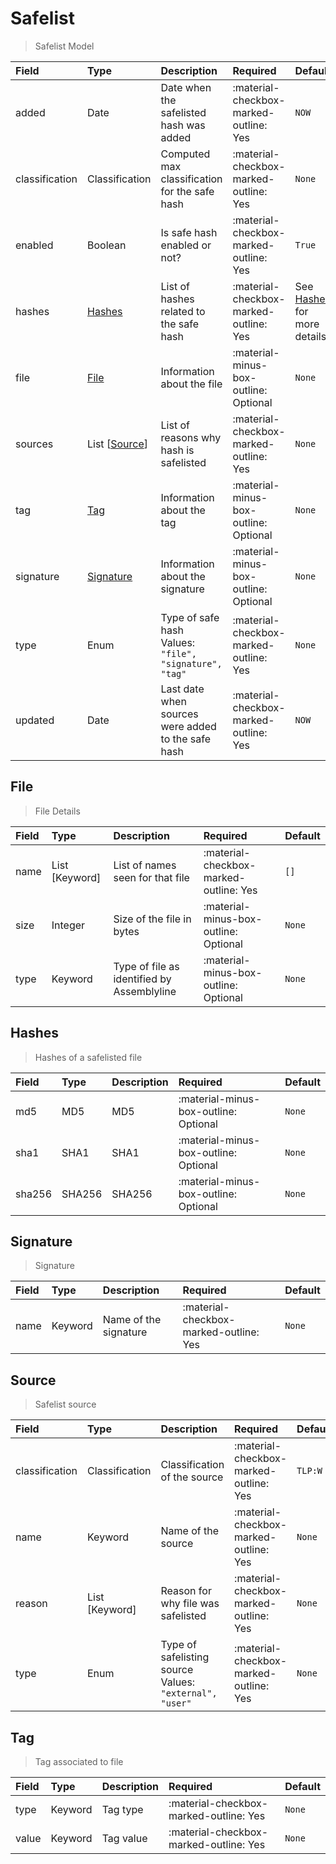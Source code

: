 [comment]: # (AUTOGENERATED MARKDOWN CONTENT. UPDATES TO ODM DOCUMENTATION SHOULD BE DONE THROUGH ASSEMBLYLINE-BASE REPO!)
# Safelist
> Safelist Model

| Field | Type | Description | Required | Default |
| :--- | :--- | :--- | :--- | :--- |
| added | Date | Date when the safelisted hash was added | :material-checkbox-marked-outline: Yes | `NOW` |
| classification | Classification | Computed max classification for the safe hash | :material-checkbox-marked-outline: Yes | `None` |
| enabled | Boolean | Is safe hash enabled or not? | :material-checkbox-marked-outline: Yes | `True` |
| hashes | [Hashes](/assemblyline4_docs/odm/models/safelist/#hashes) | List of hashes related to the safe hash | :material-checkbox-marked-outline: Yes | See [Hashes](/assemblyline4_docs/odm/models/safelist/#hashes) for more details. |
| file | [File](/assemblyline4_docs/odm/models/safelist/#file) | Information about the file | :material-minus-box-outline: Optional | `None` |
| sources | List [[Source](/assemblyline4_docs/odm/models/safelist/#source)] | List of reasons why hash is safelisted | :material-checkbox-marked-outline: Yes | `None` |
| tag | [Tag](/assemblyline4_docs/odm/models/safelist/#tag) | Information about the tag | :material-minus-box-outline: Optional | `None` |
| signature | [Signature](/assemblyline4_docs/odm/models/safelist/#signature) | Information about the signature | :material-minus-box-outline: Optional | `None` |
| type | Enum | Type of safe hash<br>Values:<br>`"file", "signature", "tag"` | :material-checkbox-marked-outline: Yes | `None` |
| updated | Date | Last date when sources were added to the safe hash | :material-checkbox-marked-outline: Yes | `NOW` |


[comment]: # (AUTOGENERATED MARKDOWN CONTENT. UPDATES TO ODM DOCUMENTATION SHOULD BE DONE THROUGH ASSEMBLYLINE-BASE REPO!)
## File
> File Details

| Field | Type | Description | Required | Default |
| :--- | :--- | :--- | :--- | :--- |
| name | List [Keyword] | List of names seen for that file | :material-checkbox-marked-outline: Yes | `[]` |
| size | Integer | Size of the file in bytes | :material-minus-box-outline: Optional | `None` |
| type | Keyword | Type of file as identified by Assemblyline | :material-minus-box-outline: Optional | `None` |


[comment]: # (AUTOGENERATED MARKDOWN CONTENT. UPDATES TO ODM DOCUMENTATION SHOULD BE DONE THROUGH ASSEMBLYLINE-BASE REPO!)
## Hashes
> Hashes of a safelisted file

| Field | Type | Description | Required | Default |
| :--- | :--- | :--- | :--- | :--- |
| md5 | MD5 | MD5 | :material-minus-box-outline: Optional | `None` |
| sha1 | SHA1 | SHA1 | :material-minus-box-outline: Optional | `None` |
| sha256 | SHA256 | SHA256 | :material-minus-box-outline: Optional | `None` |


[comment]: # (AUTOGENERATED MARKDOWN CONTENT. UPDATES TO ODM DOCUMENTATION SHOULD BE DONE THROUGH ASSEMBLYLINE-BASE REPO!)
## Signature
> Signature

| Field | Type | Description | Required | Default |
| :--- | :--- | :--- | :--- | :--- |
| name | Keyword | Name of the signature | :material-checkbox-marked-outline: Yes | `None` |


[comment]: # (AUTOGENERATED MARKDOWN CONTENT. UPDATES TO ODM DOCUMENTATION SHOULD BE DONE THROUGH ASSEMBLYLINE-BASE REPO!)
## Source
> Safelist source

| Field | Type | Description | Required | Default |
| :--- | :--- | :--- | :--- | :--- |
| classification | Classification | Classification of the source | :material-checkbox-marked-outline: Yes | `TLP:W` |
| name | Keyword | Name of the source | :material-checkbox-marked-outline: Yes | `None` |
| reason | List [Keyword] | Reason for why file was safelisted | :material-checkbox-marked-outline: Yes | `None` |
| type | Enum | Type of safelisting source<br>Values:<br>`"external", "user"` | :material-checkbox-marked-outline: Yes | `None` |


[comment]: # (AUTOGENERATED MARKDOWN CONTENT. UPDATES TO ODM DOCUMENTATION SHOULD BE DONE THROUGH ASSEMBLYLINE-BASE REPO!)
## Tag
> Tag associated to file

| Field | Type | Description | Required | Default |
| :--- | :--- | :--- | :--- | :--- |
| type | Keyword | Tag type | :material-checkbox-marked-outline: Yes | `None` |
| value | Keyword | Tag value | :material-checkbox-marked-outline: Yes | `None` |


